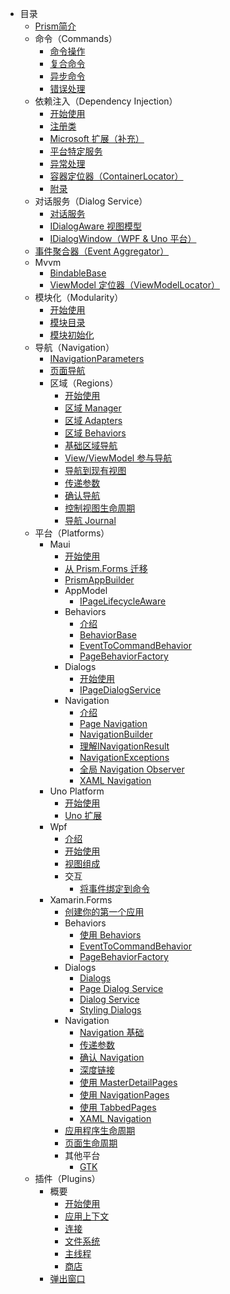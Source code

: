 - 目录
  - [Prism简介](index.md)
  - 命令（Commands）
    - [命令操作](commands/commanding.md)
    - [复合命令](commands/composite-commands.md)
    - [异步命令](commands/async-commands.md)
    - [错误处理](commands/error-handling.md)
  - 依赖注入（Dependency Injection）
    - [开始使用](dependency-injection/index.md)
    - [注册类](dependency-injection/registering-types.md)
    - [Microsoft 扩展（补充）](dependency-injection/servicecollection-supplement.md)
    - [平台特定服务](dependency-injection/platform-specific-services.md)
    - [异常处理](dependency-injection/resolution-errors.md)
    - [容器定位器（ContainerLocator）](dependency-injection/container-locator.md)
    - [附录](dependency-injection/appendix.md)
  - 对话服务（Dialog Service）
    - [对话服务](dialogs/index.md)
    - [IDialogAware 视图模型](dialogs/dialog-aware.md)
    - [IDialogWindow（WPF & Uno 平台）](dialogs/dialog-window.md)
  - [事件聚合器（Event Aggregator）](event-aggregator.md)
  - Mvvm
    - [BindableBase](mvvm/bindablebase.md)
    - [ViewModel 定位器（ViewModelLocator）](mvvm/viewmodel-locator.md)
  - 模块化（Modularity）
    - [开始使用](modularity/index.md)
    - [模块目录](modularity/module-catalog.md)
    - [模块初始化](modularity/module-initialization.md)
  - 导航（Navigation）
    - [INavigationParameters](navigation/navigation-parameters.md)
    - [页面导航](navigation/page-navigation.md)
    - 区域（Regions）
        - [开始使用](navigation/regions/index.md)
        - [区域 Manager](navigation/regions/region-manager.md)
        - [区域 Adapters](navigation/regions/region-adapters.md)
        - [区域 Behaviors](navigation/regions/region-behaviors.md)
        - [基础区域导航](navigation/regions/basic-region-navigation.md)
        - [View/ViewModel 参与导航](navigation/regions/view-viewmodel-participation.md)
        - [导航到现有视图](navigation/regions/navigation-existing-views.md)
        - [传递参数](navigation/regions/passing-parameters.md)
        - [确认导航](navigation/regions/confirming-navigation.md)
        - [控制视图生命周期](navigation/regions/controlling-view-lifetime.md)
        - [导航 Journal](navigation/regions/navigation-journal.md)
  - 平台（Platforms）
    - Maui
      - [开始使用](platforms/maui/index.md)
      - [从 Prism.Forms 迁移](platforms/maui/migrating.md)
      - [PrismAppBuilder](platforms/maui/appbuilder.md)
      - AppModel
        - [IPageLifecycleAware](platforms/maui/appmodel/pagelifecycleaware.md)
      - Behaviors
        - [介绍](platforms/maui/behaviors/index.md)
        - [BehaviorBase<T>](platforms/maui/behaviors/behaviorbase.md)
        - [EventToCommandBehavior](platforms/maui/behaviors/eventtocommandbehavior.md)
        - [PageBehaviorFactory](platforms/maui/behaviors/pagebehaviorfactory.md)
      - Dialogs
        - [开始使用](platforms/maui/dialogs/index.md)
        - [IPageDialogService](platforms/maui/dialogs/pagedialogs.md)
      - Navigation
        - [介绍](platforms/maui/navigation/index.md)
        - [Page Navigation](platforms/maui/navigation/page-navigation.md)
        - [NavigationBuilder](platforms/maui/navigation/navigation-builder.md)
        - [理解INavigationResult](platforms/maui/navigation/navigation-result.md)
        - [NavigationExceptions](platforms/maui/navigation/navigation-exceptions.md)
        - [全局 Navigation Observer](platforms/maui/navigation/global-navigation-observer.md)
        - [XAML Navigation](platforms/maui/navigation/xaml-navigation.md)
    - Uno Platform
      - [开始使用](platforms/uno/index.md)
      - [Uno 扩展](platforms/uno/extensions.md)
    - Wpf
        - [介绍](platforms/wpf/introduction.md)
        - [开始使用](platforms/wpf/getting-started.md)
        - [视图组成](platforms/wpf/view-composition.md)
        - 交互
          - [将事件绑定到命令](platforms/wpf/interactivity/event-to-command.md)
    - Xamarin.Forms
      - [创建你的第一个应用](platforms/xamarin-forms/creating-your-first-prism-app.md)
      - Behaviors
        - [使用 Behaviors](platforms/xamarin-forms/behaviors/index.md)
        - [EventToCommandBehavior](platforms/xamarin-forms/behaviors/eventtocommandbehavior.md)
        - [PageBehaviorFactory](platforms/xamarin-forms/behaviors/page-behavior-factory.md)
      - Dialogs
        - [Dialogs](platforms/xamarin-forms/dialogs/index.md)
        - [Page Dialog Service](platforms/xamarin-forms/dialogs/page-dialog-service.md)
        - [Dialog Service](platforms/xamarin-forms/dialogs/dialog-service.md)
        - [Styling Dialogs](platforms/xamarin-forms/dialogs/styling-dialogs.md)
      - Navigation
        - [Navigation 基础](platforms/xamarin-forms/navigation/navigation-basics.md)
        - [传递参数](platforms/xamarin-forms/navigation/passing-parameters.md)
        - [确认 Navigation](platforms/xamarin-forms/navigation/confirming-navigation.md)
        - [深度链接](platforms/xamarin-forms/navigation/deep-linking.md)
        - [使用 MasterDetailPages](platforms/xamarin-forms/navigation/working-with-masterdetailpages.md)
        - [使用 NavigationPages](platforms/xamarin-forms/navigation/working-with-navigationpages.md)
        - [使用 TabbedPages](platforms/xamarin-forms/navigation/working-with-tabbedpages.md)
        - [XAML Navigation](platforms/xamarin-forms/navigation/xaml-navigation.md)
      - [应用程序生命周期](platforms/xamarin-forms/application-lifecycle.md)
      - [页面生命周期](platforms/xamarin-forms/page-lifecycle.md)
      - 其他平台
        - [GTK](platforms/xamarin-forms/platform-reference/gtk.md)
  - 插件（Plugins）
    - 概要
      - [开始使用](plugins/essentials/index.md)
      - [应用上下文](plugins/essentials/appcontext.md)
      - [连接](plugins/essentials/connectivity.md)
      - [文件系统](plugins/essentials/filesystem.md)
      - [主线程](plugins/essentials/mainthread.md)
      - [商店](plugins/essentials/stores.md)
    - [弹出窗口](plugins/popups.md)
